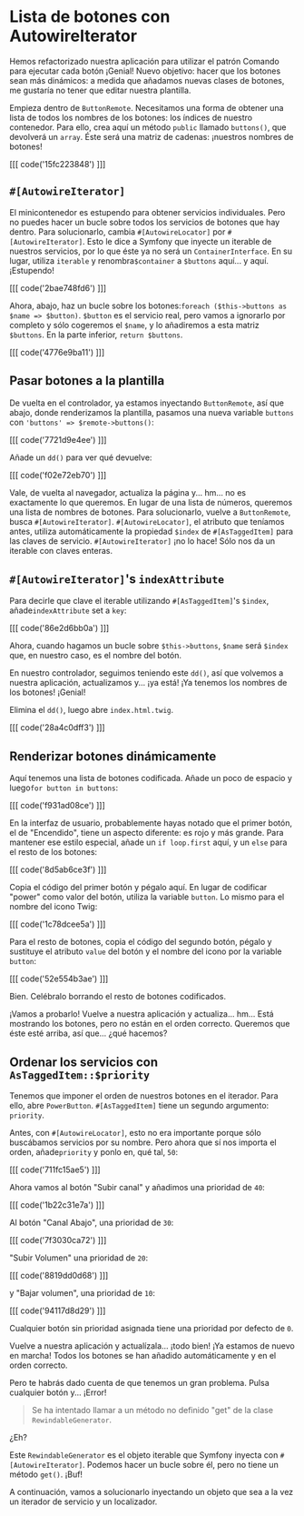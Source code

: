 # Lista de botones con AutowireIterator

Hemos refactorizado nuestra aplicación para utilizar el patrón Comando para ejecutar cada botón ¡Genial! Nuevo objetivo: hacer que los botones sean más dinámicos: a medida que añadamos nuevas clases de botones, me gustaría no tener que editar nuestra plantilla.

Empieza dentro de `ButtonRemote`. Necesitamos una forma de obtener una lista de todos los nombres de los botones: los índices de nuestro contenedor. Para ello, crea aquí un método `public` llamado `buttons()`, que devolverá un `array`. Éste será una matriz de cadenas: ¡nuestros nombres de botones!

[[[ code('15fc223848') ]]]

## `#[AutowireIterator]`

El minicontenedor es estupendo para obtener servicios individuales. Pero no puedes hacer un bucle sobre todos los servicios de botones que hay dentro. Para solucionarlo, cambia `#[AutowireLocator]` por `#[AutowireIterator]`. Esto le dice a Symfony que inyecte un iterable de nuestros servicios, por lo que éste ya no será un `ContainerInterface`. En su lugar, utiliza `iterable` y renombra`$container` a `$buttons` aquí... y aquí. ¡Estupendo!

[[[ code('2bae748fd6') ]]]

Ahora, abajo, haz un bucle sobre los botones:`foreach ($this->buttons as $name => $button)`. `$button` es el servicio real, pero vamos a ignorarlo por completo y sólo cogeremos el `$name`, y lo añadiremos a esta matriz `$buttons`. En la parte inferior, `return $buttons`.

[[[ code('4776e9ba11') ]]]

## Pasar botones a la plantilla

De vuelta en el controlador, ya estamos inyectando `ButtonRemote`, así que abajo, donde renderizamos la plantilla, pasamos una nueva variable `buttons` con `'buttons' => $remote->buttons()`:

[[[ code('7721d9e4ee') ]]]

Añade un `dd()` para ver qué devuelve:

[[[ code('f02e72eb70') ]]]

Vale, de vuelta al navegador, actualiza la página y... hm... no es exactamente lo que queremos. En lugar de una lista de números, queremos una lista de nombres de botones. Para solucionarlo, vuelve a `ButtonRemote`, busca `#[AutowireIterator]`. `#[AutowireLocator]`, el atributo que teníamos antes, utiliza automáticamente la propiedad `$index` de `#[AsTaggedItem]` para las claves de servicio. `#[AutowireIterator]` ¡no lo hace! Sólo nos da un iterable con claves enteras.

## `#[AutowireIterator]`'s `indexAttribute`

Para decirle que clave el iterable utilizando `#[AsTaggedItem]`'s `$index`, añade`indexAttribute` set a `key`:

[[[ code('86e2d6bb0a') ]]]

Ahora, cuando hagamos un bucle sobre `$this->buttons`, `$name` será `$index` que, en nuestro caso, es el nombre del botón.

En nuestro controlador, seguimos teniendo este `dd()`, así que volvemos a nuestra aplicación, actualizamos y... ¡ya está! ¡Ya tenemos los nombres de los botones! ¡Genial!

Elimina el `dd()`, luego abre `index.html.twig`.

[[[ code('28a4c0dff3') ]]]

## Renderizar botones dinámicamente

Aquí tenemos una lista de botones codificada. Añade un poco de espacio y luego`for button in buttons`:

[[[ code('f931ad08ce') ]]]

En la interfaz de usuario, probablemente hayas notado que el primer botón, el de "Encendido", tiene un aspecto diferente: es rojo y más grande. Para mantener ese estilo especial, añade un `if loop.first` aquí, y un `else` para el resto de los botones:

[[[ code('8d5ab6ce3f') ]]]

Copia el código del primer botón y pégalo aquí. En lugar de codificar "power" como valor del botón, utiliza la variable `button`. Lo mismo para el nombre del icono Twig:

[[[ code('1c78dcee5a') ]]]

Para el resto de botones, copia el código del segundo botón, pégalo y sustituye el atributo `value` del botón y el nombre del icono por la variable `button`:

[[[ code('52e554b3ae') ]]]

Bien. Celébralo borrando el resto de botones codificados.

¡Vamos a probarlo! Vuelve a nuestra aplicación y actualiza... hm... Está mostrando los botones, pero no están en el orden correcto. Queremos que éste esté arriba, así que... ¿qué hacemos?

## Ordenar los servicios con `AsTaggedItem::$priority`

Tenemos que imponer el orden de nuestros botones en el iterador. Para ello, abre `PowerButton`. `#[AsTaggedItem]` tiene un segundo argumento: `priority`.

Antes, con `#[AutowireLocator]`, esto no era importante porque sólo buscábamos servicios por su nombre. Pero ahora que sí nos importa el orden, añade`priority` y ponlo en, qué tal, `50`:

[[[ code('711fc15ae5') ]]]

Ahora vamos al botón "Subir canal" y añadimos una prioridad de `40`: 

[[[ code('1b22c31e7a') ]]]

Al botón "Canal Abajo", una prioridad de `30`:

[[[ code('7f3030ca72') ]]]

"Subir Volumen" una prioridad de `20`:

[[[ code('8819dd0d68') ]]]

y "Bajar volumen", una prioridad de `10`:

[[[ code('94117d8d29') ]]]

Cualquier botón sin prioridad asignada tiene una prioridad por defecto de `0`.

Vuelve a nuestra aplicación y actualízala... ¡todo bien! ¡Ya estamos de nuevo en marcha! Todos los botones se han añadido automáticamente y en el orden correcto.

Pero te habrás dado cuenta de que tenemos un gran problema. Pulsa cualquier botón y... ¡Error!

> Se ha intentado llamar a un método no definido "get" de la clase
> `RewindableGenerator`.

¿Eh?

Este `RewindableGenerator` es el objeto iterable que Symfony inyecta con `#[AutowireIterator]`. Podemos hacer un bucle sobre él, pero no tiene un método `get()`. ¡Buf!

A continuación, vamos a solucionarlo inyectando un objeto que sea a la vez un iterador de servicio y un localizador.
